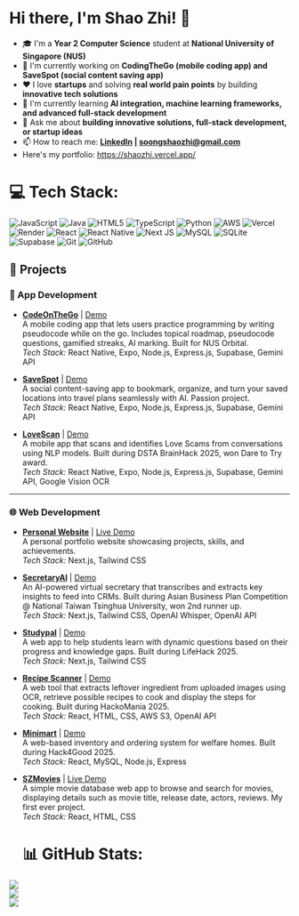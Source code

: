 # Hi there, I'm Shao Zhi! 👋
* 🎓 I'm a **Year 2 Computer Science** student at **National University of Singapore (NUS)**
* 🔭 I'm currently working on **CodingTheGo (mobile coding app) and SaveSpot (social content saving app)**
* ❤️ I love **startups** and solving **real world pain points** by building **innovative tech solutions**
* 🌱 I'm currently learning **AI integration, machine learning frameworks, and advanced full-stack development**
* 💬 Ask me about **building innovative solutions, full-stack development, or startup ideas**
* 📫 How to reach me: **[LinkedIn](https://www.linkedin.com/in/soongshaozhi/) | soongshaozhi@gmail.com**
* Here's my portfolio: https://shaozhi.vercel.app/


# 💻 Tech Stack:
![JavaScript](https://img.shields.io/badge/javascript-%23323330.svg?style=for-the-badge&logo=javascript&logoColor=%23F7DF1E) ![Java](https://img.shields.io/badge/java-%23ED8B00.svg?style=for-the-badge&logo=openjdk&logoColor=white) ![HTML5](https://img.shields.io/badge/html5-%23E34F26.svg?style=for-the-badge&logo=html5&logoColor=white) ![TypeScript](https://img.shields.io/badge/typescript-%23007ACC.svg?style=for-the-badge&logo=typescript&logoColor=white) ![Python](https://img.shields.io/badge/python-3670A0?style=for-the-badge&logo=python&logoColor=ffdd54) ![AWS](https://img.shields.io/badge/AWS-%23FF9900.svg?style=for-the-badge&logo=amazon-aws&logoColor=white) ![Vercel](https://img.shields.io/badge/vercel-%23000000.svg?style=for-the-badge&logo=vercel&logoColor=white) ![Render](https://img.shields.io/badge/Render-%46E3B7.svg?style=for-the-badge&logo=render&logoColor=white) ![React](https://img.shields.io/badge/react-%2320232a.svg?style=for-the-badge&logo=react&logoColor=%2361DAFB) ![React Native](https://img.shields.io/badge/react_native-%2320232a.svg?style=for-the-badge&logo=react&logoColor=%2361DAFB) ![Next JS](https://img.shields.io/badge/Next-black?style=for-the-badge&logo=next.js&logoColor=white) ![MySQL](https://img.shields.io/badge/mysql-4479A1.svg?style=for-the-badge&logo=mysql&logoColor=white) ![SQLite](https://img.shields.io/badge/sqlite-%2307405e.svg?style=for-the-badge&logo=sqlite&logoColor=white) ![Supabase](https://img.shields.io/badge/Supabase-3ECF8E?style=for-the-badge&logo=supabase&logoColor=white) ![Git](https://img.shields.io/badge/git-%23F05033.svg?style=for-the-badge&logo=git&logoColor=white) ![GitHub](https://img.shields.io/badge/github-%23121011.svg?style=for-the-badge&logo=github&logoColor=white)

## 🚀 Projects

### 📱 App Development
- **[CodeOnTheGo](https://github.com/ShaoZhi21/CodeOnTheGo)** | [Demo](https://drive.google.com/file/d/18MHYyOY4YQq3fBP-5f_sGW48bOJpkINO/view)  
A mobile coding app that lets users practice programming by writing pseudocode while on the go. Includes topical roadmap, pseudocode questions, gamified streaks, AI marking. Built for NUS Orbital.  
*Tech Stack:* React Native, Expo, Node.js, Express.js, Supabase, Gemini API

- **[SaveSpot](https://github.com/ShaoZhi21/SaveSpotMVP)** | [Demo](https://www.youtube.com/shorts/sw6uQladJdE)  
A social content-saving app to bookmark, organize, and turn your saved locations into travel plans seamlessly with AI. Passion project.  
*Tech Stack:* React Native, Expo, Node.js, Express.js, Supabase, Gemini API

- **[LoveScan](https://github.com/ShaoZhi21/LoveScan)** | [Demo](https://drive.google.com/file/d/18hK6xQD0c7bTzZmx76nKs4xoxx7EVjxH/view?usp=sharing)  
A mobile app that scans and identifies Love Scams from conversations using NLP models. Built during DSTA BrainHack 2025, won Dare to Try award.  
*Tech Stack:* React Native, Expo, Node.js, Express.js, Supabase, Gemini API, Google Vision OCR

---

### 🌐 Web Development
- **[Personal Website](https://github.com/ShaoZhi21/PersonalWebsite)** | [Live Demo](https://shaozhi.vercel.app/)  
A personal portfolio website showcasing projects, skills, and achievements.  
*Tech Stack:* Next.js, Tailwind CSS

- **[SecretaryAI](https://github.com/ShaoZhi21/SecretaryAI)** | [Demo](https://youtu.be/bMD5L6FeyDw)  
An AI-powered virtual secretary that transcribes and extracts key insights to feed into CRMs. Built during Asian Business Plan Competition @ National Taiwan Tsinghua University, won 2nd runner up.  
*Tech Stack:* Next.js, Tailwind CSS, OpenAI Whisper, OpenAI API

- **[Studypal](https://github.com/Miloepeng/LifeHack)** | [Demo](https://devpost.com/software/studypal-6qzwkv?ref_content=user-portfolio&ref_feature=in_progress)  
A web app to help students learn with dynamic questions based on their progress and knowledge gaps. Built during LifeHack 2025.  
*Tech Stack:* Next.js, Tailwind CSS

- **[Recipe Scanner](https://github.com/ShaoZhi21/RecipeScanner)** | [Demo](https://youtu.be/3-vEGYFs9W8)  
A web tool that extracts leftover ingredient from uploaded images using OCR, retrieve possible recipes to cook and display the steps for cooking. Built during HackoMania 2025.  
*Tech Stack:* React, HTML, CSS, AWS S3, OpenAI API

- **[Minimart](https://github.com/ShaoZhi21/Minimart)** | [Demo](https://devpost.com/software/2ne2-minimart)  
A web-based inventory and ordering system for welfare homes. Built during Hack4Good 2025.  
*Tech Stack:* React, MySQL, Node.js, Express

- **[SZMovies](https://github.com/ShaoZhi21/SZMovies)** | [Live Demo](https://szmovies.netlify.app/)  
A simple movie database web app to browse and search for movies, displaying details such as movie title, release date, actors, reviews. My first ever project.  
*Tech Stack:* React, HTML, CSS

  # 📊 GitHub Stats:
![](https://github-readme-stats.vercel.app/api?username=ShaoZhi21&theme=dark&hide_border=false&include_all_commits=true&count_private=true)<br/>
![](https://nirzak-streak-stats.vercel.app/?user=ShaoZhi21&theme=dark&hide_border=false)<br/>
![](https://github-readme-stats.vercel.app/api/top-langs/?username=ShaoZhi21&theme=dark&hide_border=false&include_all_commits=true&count_private=true&layout=compact)

